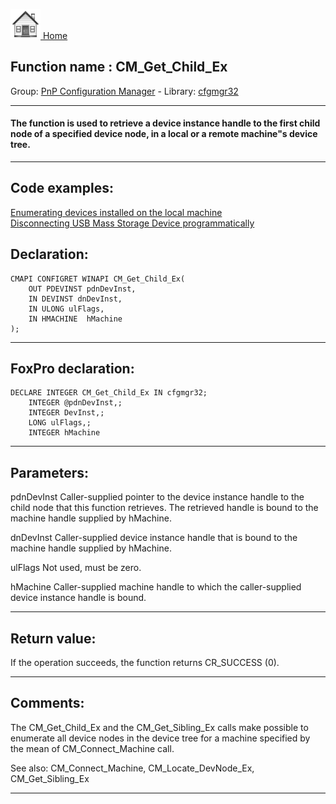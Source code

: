 [<img src="../../images/home.png"> Home ](https://github.com/VFPX/Win32API)  

## Function name : CM_Get_Child_Ex
Group: [PnP Configuration Manager](../../functions_group.md#PnP_Configuration_Manager)  -  Library: [cfgmgr32](../../libraries.md#cfgmgr32)  
***  


#### The function is used to retrieve a device instance handle to the first child node of a specified device node, in a local or a remote machine"s device tree.

***  


## Code examples:
[Enumerating devices installed on the local machine](../../samples/sample_545.md)  
[Disconnecting USB Mass Storage Device programmatically](../../samples/sample_553.md)  

## Declaration:
```foxpro  
CMAPI CONFIGRET WINAPI CM_Get_Child_Ex(
	OUT PDEVINST pdnDevInst,
	IN DEVINST dnDevInst,
	IN ULONG ulFlags,
	IN HMACHINE  hMachine
);  
```  
***  


## FoxPro declaration:
```foxpro  
DECLARE INTEGER CM_Get_Child_Ex IN cfgmgr32;
	INTEGER @pdnDevInst,;
	INTEGER DevInst,;
	LONG ulFlags,;
	INTEGER hMachine  
```  
***  


## Parameters:
pdnDevInst 
Caller-supplied pointer to the device instance handle to the child node that this function retrieves. The retrieved handle is bound to the machine handle supplied by hMachine.

dnDevInst 
Caller-supplied device instance handle that is bound to the machine handle supplied by hMachine. 

ulFlags 
Not used, must be zero. 

hMachine 
Caller-supplied machine handle to which the caller-supplied device instance handle is bound.  
***  


## Return value:
If the operation succeeds, the function returns CR_SUCCESS (0).  
***  


## Comments:
The CM_Get_Child_Ex and the CM_Get_Sibling_Ex calls make possible  to enumerate all device nodes in the device tree for a machine specified by the mean of CM_Connect_Machine call.  
  
See also: CM_Connect_Machine, CM_Locate_DevNode_Ex, CM_Get_Sibling_Ex    
  
***  

